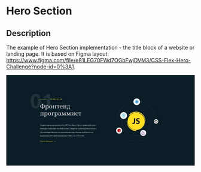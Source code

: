 # Hero Section

## Description

The example of Hero Section implementation - the title block of a website or landing page. It is based on Figma layout: https://www.figma.com/file/e81LEG70FWd7OGbFwjDVM3/CSS-Flex-Hero-Challenge?node-id=0%3A1.

![Alt text](https://github.com/Femalopper/HTML-CSS-coding/blob/main/Hero%20Section/Screenshots/Hero%20Section.jpg)
